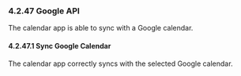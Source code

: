 ### 4.2.47 Google API

The calendar app is able to sync with a Google calendar.

#### 4.2.47.1 Sync Google Calendar

The calendar app correctly syncs with the selected Google calendar.

